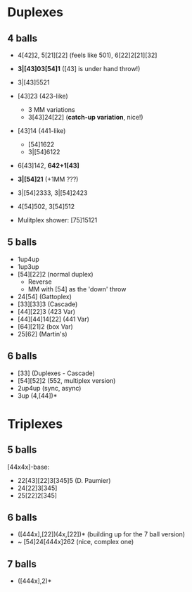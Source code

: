 # Duplexes

## 4 balls

- 4[42]2, 5[21][22] (feels like 501), 6[22]2[21][32]
- **3|[43]03[54]1** ([43] is under hand throw!)
- 3|[43]5521
- [43]23 (423-like)
  - 3 MM variations
  - 3[43]24[22] (**catch-up variation**, nice!)
- [43]14 (441-like)
  - [54]1622
  - 3|[54]6122
- 6[43]142, **642+1[43]**
- **3|[54]21** (+1MM ???)
- 3|[54]2333, 3|[54]2423
- 4[54]502, 3[54]512

- Mulitplex shower: [75]15121

## 5 balls

- 1up4up
- 1up3up
- [54][22]2 (normal duplex)
  - Reverse
  - MM with [54] as the 'down' throw
- 24[54] (Gattoplex)
- [33][33]3 (Cascade)
- [44][22]3 (423 Var)
- [44][44]14[22] (441 Var)
- [64][21]2 (box Var)
- 25[62] (Martin's)

## 6 balls

- [33] (Duplexes - Cascade)
- [54][52]2 (552, multiplex version)
- 2up4up (sync, async)
- 3up (4,[44])\*

# Triplexes

## 5 balls

[44x4x]-base:   
- 22[43][22]3[345]5 (D. Paumier)
- 24[22]3[345]
- 25[22]2[345]

## 6 balls

- ([444x],[22])(4x,[22])\* (building up for the 7 ball version)
- ~ [54]24[444x]262 (nice, complex one)

## 7 balls

- ([444x],2)\*
